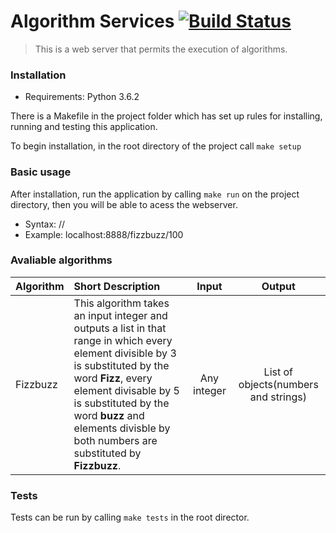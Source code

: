 # Algorithm Services [![Build Status](https://travis-ci.org/MatheusBarbieri/algorithm-services.svg?branch=master)](https://travis-ci.org/MatheusBarbieri/algorithm-services)

> This is a web server that permits the execution of algorithms.

### Installation
- Requirements: Python 3.6.2

There is a Makefile in the project folder which has set up rules for installing, running and testing this application.

To begin installation, in the root directory of the project call ```make setup```

### Basic usage
After installation, run the application by calling ```make run``` on the project directory, then you will be able to acess the webserver.
- Syntax: <server domain>/<algorithm>/<inputs>
- Example: localhost:8888/fizzbuzz/100


### Avaliable algorithms
| Algorithm | Short Description | Input | Output |
| ----------|:------------|:-----:| :-------:|
| Fizzbuzz  | This algorithm takes an input integer and outputs a list in that range in which every element divisible by 3 is substituted by the word **Fizz**, every element divisable by 5 is substituted by the word **buzz** and elements divisble by both numbers are substituted by **Fizzbuzz**.| Any integer | List of objects(numbers and strings)|

### Tests
Tests can be run by calling ```make tests``` in the root director.
